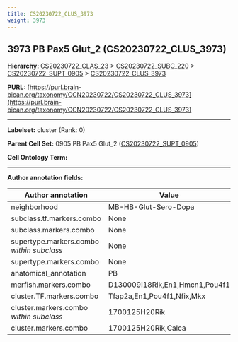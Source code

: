 ```yaml
---
title: CS20230722_CLUS_3973
weight: 3973
---
```

## 3973 PB Pax5 Glut_2 (CS20230722_CLUS_3973)
<b>Hierarchy: </b>
[CS20230722_CLAS_23](../CS20230722_CLAS_23) >
[CS20230722_SUBC_220](../CS20230722_SUBC_220) >
[CS20230722_SUPT_0905](../CS20230722_SUPT_0905) >
[CS20230722_CLUS_3973](../CS20230722_CLUS_3973)

**PURL:** [https://purl.brain-bican.org/taxonomy/CCN20230722/CS20230722_CLUS_3973](https://purl.brain-bican.org/taxonomy/CCN20230722/CS20230722_CLUS_3973)

---


**Labelset:** cluster (Rank: 0)

**Parent Cell Set:** 0905 PB Pax5 Glut_2 ([CS20230722_SUPT_0905](../CS20230722_SUPT_0905))



**Cell Ontology Term:** 

[MARKER GENES.]: #


---

[TRANSFERRED ANNOTATIONS.]: #


[AUTHOR ANNOTATION FIELDS.]: #


**Author annotation fields:**

| Author annotation | Value |
|-------------------|-------|
|neighborhood|MB-HB-Glut-Sero-Dopa|
|subclass.tf.markers.combo|None|
|subclass.markers.combo|None|
|supertype.markers.combo _within subclass_|None|
|supertype.markers.combo|None|
|anatomical_annotation|PB|
|merfish.markers.combo|D130009I18Rik,En1,Hmcn1,Pou4f1|
|cluster.TF.markers.combo|Tfap2a,En1,Pou4f1,Nfix,Mkx|
|cluster.markers.combo _within subclass_|1700125H20Rik|
|cluster.markers.combo|1700125H20Rik,Calca|
